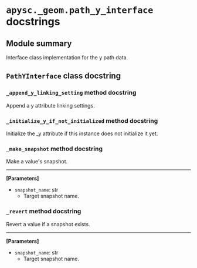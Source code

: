 # `apysc._geom.path_y_interface` docstrings

## Module summary

Interface class implementation for the y path data.

## `PathYInterface` class docstring

### `_append_y_linking_setting` method docstring

Append a y attribute linking settings.

### `_initialize_y_if_not_initialized` method docstring

Initialize the _y attribute if this instance does not initialize it yet.

### `_make_snapshot` method docstring

Make a value's snapshot.<hr>

**[Parameters]**

- `snapshot_name`: str
  - Target snapshot name.

### `_revert` method docstring

Revert a value if a snapshot exists.<hr>

**[Parameters]**

- `snapshot_name`: str
  - Target snapshot name.